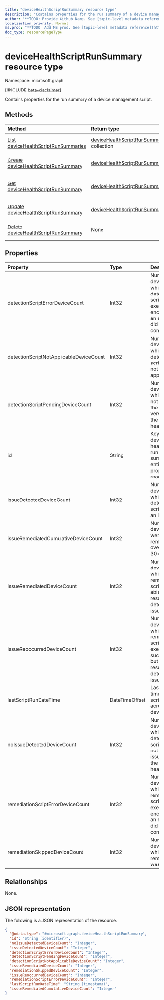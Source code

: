 ```yaml
---
title: "deviceHealthScriptRunSummary resource type"
description: "Contains properties for the run summary of a device management script."
author: "**TODO: Provide Github Name. See [topic-level metadata reference](https://msgo.azurewebsites.net/add/document/guidelines/metadata.html#topic-level-metadata)**"
localization_priority: Normal
ms.prod: "**TODO: Add MS prod. See [topic-level metadata reference](https://msgo.azurewebsites.net/add/document/guidelines/metadata.html#topic-level-metadata)**"
doc_type: resourcePageType
---
```


# deviceHealthScriptRunSummary resource type

Namespace: microsoft.graph

[!INCLUDE [beta-disclaimer](../../includes/beta-disclaimer.md)]

Contains properties for the run summary of a device management script.

## Methods
|Method|Return type|Description|
|:---|:---|:---|
|[List deviceHealthScriptRunSummaries](../api/devicehealthscriptrunsummary-list.md)|[deviceHealthScriptRunSummary](../resources/devicehealthscriptrunsummary.md) collection|Get a list of the [deviceHealthScriptRunSummary](../resources/devicehealthscriptrunsummary.md) objects and their properties.|
|[Create deviceHealthScriptRunSummary](../api/devicehealthscriptrunsummary-create.md)|[deviceHealthScriptRunSummary](../resources/devicehealthscriptrunsummary.md)|Create a new [deviceHealthScriptRunSummary](../resources/devicehealthscriptrunsummary.md) object.|
|[Get deviceHealthScriptRunSummary](../api/devicehealthscriptrunsummary-get.md)|[deviceHealthScriptRunSummary](../resources/devicehealthscriptrunsummary.md)|Read the properties and relationships of a [deviceHealthScriptRunSummary](../resources/devicehealthscriptrunsummary.md) object.|
|[Update deviceHealthScriptRunSummary](../api/devicehealthscriptrunsummary-update.md)|[deviceHealthScriptRunSummary](../resources/devicehealthscriptrunsummary.md)|Update the properties of a [deviceHealthScriptRunSummary](../resources/devicehealthscriptrunsummary.md) object.|
|[Delete deviceHealthScriptRunSummary](../api/devicehealthscriptrunsummary-delete.md)|None|Deletes a [deviceHealthScriptRunSummary](../resources/devicehealthscriptrunsummary.md) object.|

## Properties
|Property|Type|Description|
|:---|:---|:---|
|detectionScriptErrorDeviceCount|Int32|Number of devices on which the detection script execution encountered an error and did not complete|
|detectionScriptNotApplicableDeviceCount|Int32|Number of devices for which the detection script was not applicable|
|detectionScriptPendingDeviceCount|Int32|Number of devices which have not yet run the latest version of the device health script|
|id|String|Key of the device health script run summary entity. This property is read-only.|
|issueDetectedDeviceCount|Int32|Number of devices for which the detection script found an issue|
|issueRemediatedCumulativeDeviceCount|Int32|Number of devices that were remediated over the last 30 days|
|issueRemediatedDeviceCount|Int32|Number of devices for which the remediation script was able to resolve the detected issue|
|issueReoccurredDeviceCount|Int32|Number of devices for which the remediation script executed successfully but failed to resolve the detected issue|
|lastScriptRunDateTime|DateTimeOffset|Last run time for the script across all devices|
|noIssueDetectedDeviceCount|Int32|Number of devices for which the detection script did not find an issue and the device is healthy|
|remediationScriptErrorDeviceCount|Int32|Number of devices for which the remediation script execution encountered an error and did not complete|
|remediationSkippedDeviceCount|Int32|Number of devices for which remediation was skipped|

## Relationships
None.

## JSON representation
The following is a JSON representation of the resource.
<!-- {
  "blockType": "resource",
  "keyProperty": "id",
  "@odata.type": "microsoft.graph.deviceHealthScriptRunSummary",
  "openType": false
}
-->
``` json
{
  "@odata.type": "#microsoft.graph.deviceHealthScriptRunSummary",
  "id": "String (identifier)",
  "noIssueDetectedDeviceCount": "Integer",
  "issueDetectedDeviceCount": "Integer",
  "detectionScriptErrorDeviceCount": "Integer",
  "detectionScriptPendingDeviceCount": "Integer",
  "detectionScriptNotApplicableDeviceCount": "Integer",
  "issueRemediatedDeviceCount": "Integer",
  "remediationSkippedDeviceCount": "Integer",
  "issueReoccurredDeviceCount": "Integer",
  "remediationScriptErrorDeviceCount": "Integer",
  "lastScriptRunDateTime": "String (timestamp)",
  "issueRemediatedCumulativeDeviceCount": "Integer"
}
```

